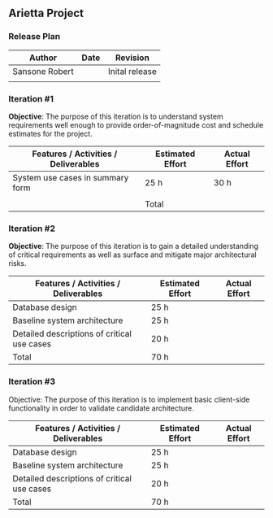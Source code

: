 ## Arietta Project
### Release Plan

| Author         | Date | Revision       |
|----------------|------|----------------|
| Sansone Robert |      | Inital release |
|                |      |                |

### Iteration #1
**Objective**: The purpose of this iteration is to understand system requirements well enough to provide order-of-magnitude cost and schedule estimates for the project.

| Features / Activities / Deliverables | Estimated Effort | Actual Effort |
|--------------------------------------|------------------|---------------|
| System use cases in summary form     | 25 h             | 30 h          |
|                                      |                  |               |
|                                      | Total            |               |

### Iteration #2
**Objective**: The purpose of this iteration is to gain a detailed understanding of critical requirements as well as surface and mitigate major architectural risks.

| Features / Activities / Deliverables            | Estimated Effort | Actual Effort |
|-------------------------------------------------|------------------|---------------|
| Database design                                 | 25 h             |               |
|  Baseline system architecture                   | 25 h             |               |
|  Detailed descriptions of critical use cases    | 20 h             |               |
| Total                                           | 70 h             |               |

### Iteration #3
Objective: The purpose of this iteration is to implement basic client-side functionality in order to validate candidate architecture.

| Features / Activities / Deliverables            | Estimated Effort | Actual Effort |
|-------------------------------------------------|------------------|---------------|
| Database design                                 | 25 h             |               |
|  Baseline system architecture                   | 25 h             |               |
|  Detailed descriptions of critical use cases    | 20 h             |               |
| Total                                           | 70 h             |               |
